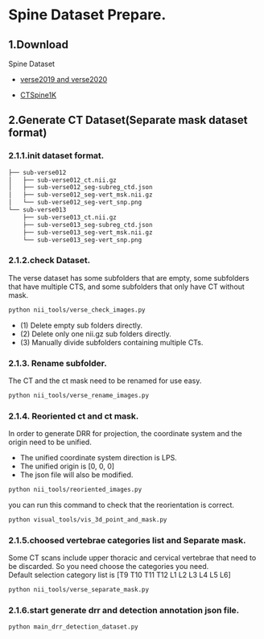 <!--
 * @Description: 
 * @version: 
 * @Author: ThreeStones1029 2320218115@qq.com
 * @Date: 2024-03-29 07:33:58
 * @LastEditors: ShuaiLei
 * @LastEditTime: 2024-03-29 12:33:23
-->
# Spine Dataset Prepare.
## 1.Download
Spine Dataset
* [verse2019 and verse2020](https://github.com/anjany/verse)

* [CTSpine1K](https://github.com/MIRACLE-Center/CTSpine1K)

## 2.Generate CT Dataset(Separate mask dataset format)
### 2.1.1.init dataset format.
~~~bash
├── sub-verse012
│   ├── sub-verse012_ct.nii.gz
│   ├── sub-verse012_seg-subreg_ctd.json
│   ├── sub-verse012_seg-vert_msk.nii.gz
│   └── sub-verse012_seg-vert_snp.png
└── sub-verse013
    ├── sub-verse013_ct.nii.gz
    ├── sub-verse013_seg-subreg_ctd.json
    ├── sub-verse013_seg-vert_msk.nii.gz
    └── sub-verse013_seg-vert_snp.png
~~~
### 2.1.2.check Dataset.
The verse dataset has some subfolders that are empty, some subfolders that have multiple CTS, and some subfolders that only have CT without mask.
~~~bash
python nii_tools/verse_check_images.py
~~~
* (1) Delete empty sub folders directly.
* (2) Delete only one nii.gz sub folders directly.
* (3) Manually divide subfolders containing multiple CTs.

### 2.1.3. Rename subfolder.
The CT and the ct mask need to be renamed for use easy.
~~~bash
python nii_tools/verse_rename_images.py
~~~

### 2.1.4. Reoriented ct and ct mask.
In order to generate DRR for projection, the coordinate system and the origin need to be unified.
* The unified coordinate system direction is LPS.
* The unified origin is [0, 0, 0]
* The json file will also be modified.
~~~bash
python nii_tools/reoriented_images.py
~~~
you can run this command to check that the reorientation is correct.
~~~bash
python visual_tools/vis_3d_point_and_mask.py
~~~

### 2.1.5.choosed vertebrae categories list and Separate mask.
Some CT scans include upper thoracic and cervical vertebrae that need to be discarded. So you need choose the categories you need.\
Default selection category list is [T9 T10 T11 T12 L1 L2 L3 L4 L5 L6]
~~~bash
python nii_tools/verse_separate_mask.py
~~~

### 2.1.6.start generate drr and detection annotation json file.
~~~bash
python main_drr_detection_dataset.py
~~~


